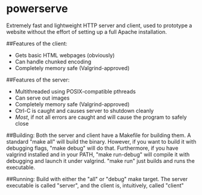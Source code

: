 powerserve
==========

Extremely fast and lightweight HTTP server and client, used to prototype a website without the effort of setting up a full Apache installation.

##Features of the client:
* Gets basic HTML webpages (obviously)
* Can handle chunked encoding
* Completely memory safe (Valgrind-approved)

##Features of the server:
* Multithreaded using POSIX-compatible pthreads
* Can serve out images
* Completely memory safe (Valgrind-approved)
* Ctrl-C is caught and causes server to shutdown cleanly
* *Most*, if not all errors are caught and will cause the program to safely close

##Building:
Both the server and client have a Makefile for building them. A standard "make all" will build the binary. However, if you want to build it with debugging flags, "make debug" will do that. Furthermore, if you have valgrind installed and in your PATH, "make run-debug" will compile it with debugging and launch it under valgrind. "make run" just builds and runs the executable.

##Running:
Build with either the "all" or "debug" make target.
The server executable is called "server", and the client is, intuitively, called "client"
